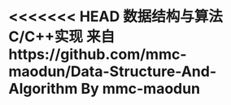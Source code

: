 <<<<<<< HEAD
数据结构与算法C/C++实现
来自https://github.com/mmc-maodun/Data-Structure-And-Algorithm
By mmc-maodun
=======
